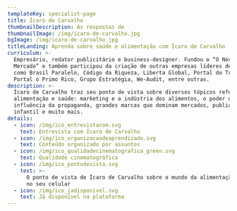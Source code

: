```yaml
---
templateKey: specialist-page
title: Ícaro de Carvalho
thumbnailDescription: As respostas de
thumbnailImage: /img/icaro-de-carvalho.jpg
bgImage: /img/icaro-de-carvalho.jpg
titleLanding: Aprenda sobre saúde e alimentação com Ícaro de Carvalho
curriculum: >-
  Empresário, redator publicitário e business-designer. Fundou o “O Novo
  Mercado” e também participou da criação de outras empresas líderes de mercado,
  como Brasil Paralelo, Código da Riqueza, Liberta Global, Portal do Trader,
  Portal o Primo Rico, Grupo Estratégia, We-Audit, entre outras.
description: >-
  Ícaro de Carvalho traz seu ponto de vista sobre diversos tópicos referentes à
  alimentação e saúde: marketing e a indústria dos alimentos, o poder de
  influência da propaganda, grandes marcas que dominam mercados, publicidade
  infantil e muito mais.
details:
  - icon: /img/ico_entrevistacom.svg
    text: Entrevista com Ícaro de Carvalho
  - icon: /img/ico_organizacaodeaprendizado.svg
    text: Conteúdo organizado por assuntos
  - icon: /img/ico_qualidadecinematografica_green.svg
    text: Qualidade cinematográfica
  - icon: /img/ico_pontodevista.svg
    text: >-
      O ponto de vista de Ícaro de Carvalho sobre o mundo da alimentação direto
      no seu celular
  - icon: /img/ico_jadisponivel.svg
    text: Já disponível na plataforma
---
```


